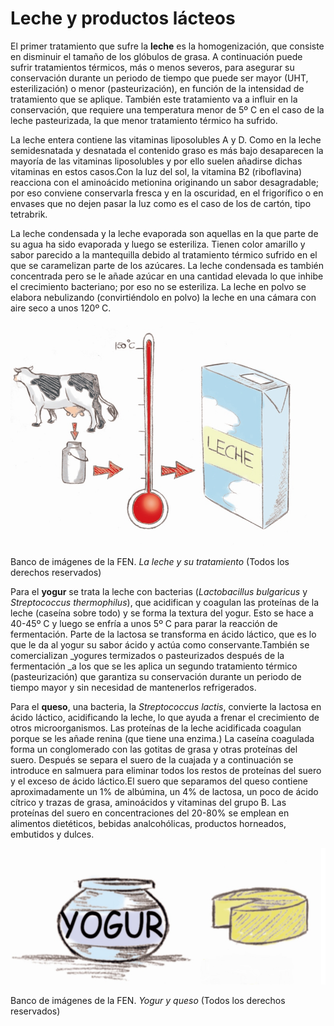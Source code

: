# Leche y productos lácteos

El primer tratamiento que sufre la **leche** es la homogenización, que consiste en disminuir el tamaño de los glóbulos de grasa. A continuación puede sufrir tratamientos térmicos, más o menos severos, para asegurar su conservación durante un periodo de tiempo que puede ser mayor (UHT, esterilización) o menor (pasteurización), en función de la intensidad de tratamiento que se aplique. También este tratamiento va a influir en la conservación, que requiere una temperatura menor de 5º C en el caso de la leche pasteurizada, la que menor tratamiento térmico ha sufrido.

La leche entera contiene las vitaminas liposolubles A y D. Como en la leche semidesnatada y desnatada el contenido graso es más bajo desaparecen la mayoría de las vitaminas liposolubles y por ello suelen añadirse dichas vitaminas en estos casos.Con la luz del sol, la vitamina B2 (riboflavina) reacciona con el aminoácido metionina originando un sabor desagradable; por eso conviene conservarla fresca y en la oscuridad, en el frigorífico o en envases que no dejen pasar la luz como es el caso de los de cartón, tipo tetrabrik.  

La leche condensada y la leche evaporada son aquellas en la que parte de su agua ha sido evaporada y luego se esteriliza. Tienen color amarillo y sabor parecido a la mantequilla debido al tratamiento térmico sufrido en el que se caramelizan parte de los azúcares. La leche condensada es también concentrada pero se le añade azúcar en una cantidad elevada lo que inhibe el crecimiento bacteriano; por eso no se esteriliza. La leche en polvo se elabora nebulizando (convirtiéndolo en polvo) la leche en una cámara con aire seco a unos 120º C.


![vaca](img/leche_y_tratamiento.png "La leche y su tratamiento")


Banco de imágenes de la FEN. _La leche y su tratamiento_ (Todos los derechos reservados)

Para el **yogur** se trata la leche con bacterias (_Lactobacillus bulgaricus_ y _Streptococcus thermophilus_), que acidifican y coagulan las proteínas de la leche (caseína sobre todo) y se forma la textura del yogur. Esto se hace a 40-45º C y luego se enfría a unos 5º C para parar la reacción de fermentación. Parte de la lactosa se transforma en ácido láctico, que es lo que le da al yogur su sabor ácido y actúa como conservante.También se comercializan _yogures termizados o pasteurizados después de la fermentación _a los que se les aplica un segundo tratamiento térmico (pasteurización) que garantiza su conservación durante un periodo de tiempo mayor y sin necesidad de mantenerlos refrigerados. 

Para el **queso**, una bacteria, la _Streptococcus lactis_, convierte la lactosa en ácido láctico, acidificando la leche, lo que ayuda a frenar el crecimiento de otros microorganismos. Las proteínas de la leche acidificada coagulan porque se les añade renina (que tiene una enzima.) La caseína coagulada forma un conglomerado con las gotitas de grasa y otras proteínas del suero. Después se separa el suero de la cuajada y a continuación se introduce en salmuera para eliminar todos los restos de proteínas del suero y el exceso de ácido láctico.El suero que separamos del queso contiene aproximadamente un 1% de albúmina, un 4% de lactosa, un poco de ácido cítrico y trazas de grasa, aminoácidos y vitaminas del grupo B. Las proteínas del suero en concentraciones del 20-80% se emplean en alimentos dietéticos, bebidas analcohólicas, productos horneados, embutidos y dulces.


![derivados lácteos](img/yogur_y_queso.png "Yogur y queso")


Banco de imágenes de la FEN. _Yogur y queso_ (Todos los derechos reservados)